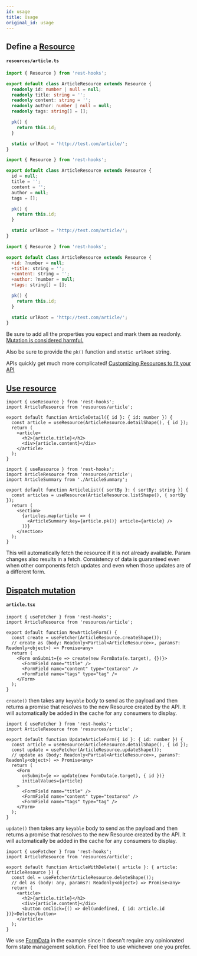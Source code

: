 ```yaml
---
id: usage
title: Usage
original_id: usage
---
```


## Define a [Resource](../api/Resource.md)

#### `resources/article.ts`

<!--DOCUSAURUS_CODE_TABS-->
<!--TypeScript-->

```typescript
import { Resource } from 'rest-hooks';

export default class ArticleResource extends Resource {
  readonly id: number | null = null;
  readonly title: string = '';
  readonly content: string = '';
  readonly author: number | null = null;
  readonly tags: string[] = [];

  pk() {
    return this.id;
  }

  static urlRoot = 'http://test.com/article/';
}
```

<!--Javascript-->

```js
import { Resource } from 'rest-hooks';

export default class ArticleResource extends Resource {
  id = null;
  title = '';
  content = '';
  author = null;
  tags = [];

  pk() {
    return this.id;
  }

  static urlRoot = 'http://test.com/article/';
}
```

<!--FlowType-->

```jsx
import { Resource } from 'rest-hooks';

export default class ArticleResource extends Resource {
  +id: ?number = null;
  +title: string = '';
  +content: string = '';
  +author: ?number = null;
  +tags: string[] = [];

  pk() {
    return this.id;
  }

  static urlRoot = 'http://test.com/article/';
}
```

<!--END_DOCUSAURUS_CODE_TABS-->

Be sure to add all the properties you expect and mark them as readonly. [Mutation is considered harmful.](../guides/immutability.md)

Also be sure to provide the `pk()` function and `static urlRoot` string.

APIs quickly get much more complicated! [Customizing Resources to fit your API](../guides/resource-types)

## [Use resource](../api/useResource.md)

<!--DOCUSAURUS_CODE_TABS-->
<!--Single-->

```tsx
import { useResource } from 'rest-hooks';
import ArticleResource from 'resources/article';

export default function ArticleDetail({ id }: { id: number }) {
  const article = useResource(ArticleResource.detailShape(), { id });
  return (
    <article>
      <h2>{article.title}</h2>
      <div>{article.content}</div>
    </article>
  );
}
```

<!--List-->

```tsx
import { useResource } from 'rest-hooks';
import ArticleResource from 'resources/article';
import ArticleSummary from './ArticleSummary';

export default function ArticleList({ sortBy }: { sortBy: string }) {
  const articles = useResource(ArticleResource.listShape(), { sortBy });
  return (
    <section>
      {articles.map(article => (
        <ArticleSummary key={article.pk()} article={article} />
      ))}
    </section>
  );
}
```

<!--END_DOCUSAURUS_CODE_TABS-->

This will automatically fetch the resource if it is not already available. Param changes also results
in a fetch. Consistency of data is guaranteed even when other components fetch updates and even when
those updates are of a different form.

## [Dispatch mutation](../api/useFetcher.md)

#### `article.tsx`

<!--DOCUSAURUS_CODE_TABS-->
<!--Create-->

```tsx
import { useFetcher } from 'rest-hooks';
import ArticleResource from 'resources/article';

export default function NewArticleForm() {
  const create = useFetcher(ArticleResource.createShape());
  // create as (body: Readonly<Partial<ArticleResource>>, params?: Readonly<object>) => Promise<any>
  return (
    <Form onSubmit={e => create(new FormData(e.target), {})}>
      <FormField name="title" />
      <FormField name="content" type="textarea" />
      <FormField name="tags" type="tag" />
    </Form>
  );
}
```

`create()` then takes any `keyable` body to send as the payload and then returns a promise that
resolves to the new Resource created by the API. It will automatically be added in the cache for any consumers to display.

<!--Update-->

```tsx
import { useFetcher } from 'rest-hooks';
import ArticleResource from 'resources/article';

export default function UpdateArticleForm({ id }: { id: number }) {
  const article = useResource(ArticleResource.detailShape(), { id });
  const update = useFetcher(ArticleResource.updateShape());
  // update as (body: Readonly<Partial<ArticleResource>>, params?: Readonly<object>) => Promise<any>
  return (
    <Form
      onSubmit={e => update(new FormData(e.target), { id })}
      initialValues={article}
    >
      <FormField name="title" />
      <FormField name="content" type="textarea" />
      <FormField name="tags" type="tag" />
    </Form>
  );
}
```

`update()` then takes any `keyable` body to send as the payload and then returns a promise that
resolves to the new Resource created by the API. It will automatically be added in the cache for any consumers to display.

<!--Delete-->

```tsx
import { useFetcher } from 'rest-hooks';
import ArticleResource from 'resources/article';

export default function ArticleWithDelete({ article }: { article: ArticleResource }) {
  const del = useFetcher(ArticleResource.deleteShape());
  // del as (body: any, params?: Readonly<object>) => Promise<any>
  return (
    <article>
      <h2>{article.title}</h2>
      <div>{article.content}</div>
      <button onClick={() => del(undefined, { id: article.id })}>Delete</button>
    </article>
  );
}
```

<!--END_DOCUSAURUS_CODE_TABS-->

We use [FormData](https://developer.mozilla.org/en-US/docs/Web/API/FormData/FormData) in
the example since it doesn't require any opinionated form state management solution.
Feel free to use whichever one you prefer.
